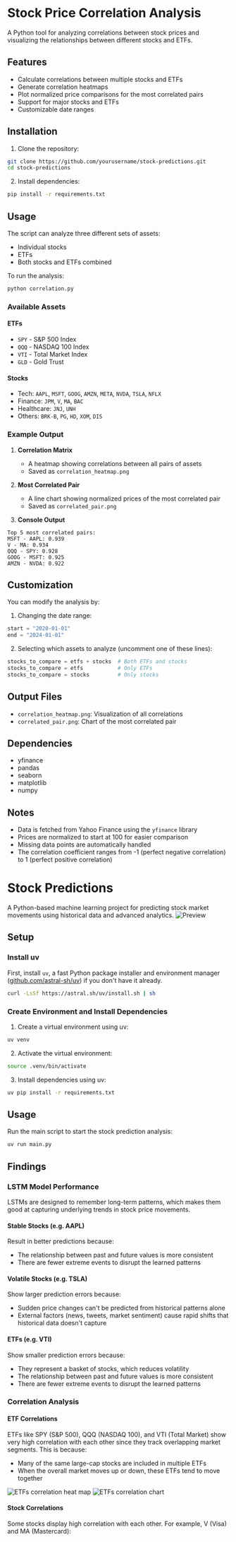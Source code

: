 # Stock Price Correlation Analysis

A Python tool for analyzing correlations between stock prices and visualizing the relationships between different stocks and ETFs.

## Features

- Calculate correlations between multiple stocks and ETFs
- Generate correlation heatmaps
- Plot normalized price comparisons for the most correlated pairs
- Support for major stocks and ETFs
- Customizable date ranges

## Installation

1. Clone the repository:

```bash
git clone https://github.com/yourusername/stock-predictions.git
cd stock-predictions
```

2. Install dependencies:

```bash
pip install -r requirements.txt
```

## Usage

The script can analyze three different sets of assets:

- Individual stocks
- ETFs
- Both stocks and ETFs combined

To run the analysis:

```bash
python correlation.py
```

### Available Assets

#### ETFs

- `SPY` - S&P 500 Index
- `QQQ` - NASDAQ 100 Index
- `VTI` - Total Market Index
- `GLD` - Gold Trust

#### Stocks

- Tech: `AAPL`, `MSFT`, `GOOG`, `AMZN`, `META`, `NVDA`, `TSLA`, `NFLX`
- Finance: `JPM`, `V`, `MA`, `BAC`
- Healthcare: `JNJ`, `UNH`
- Others: `BRK-B`, `PG`, `HD`, `XOM`, `DIS`

### Example Output

1. **Correlation Matrix**

   - A heatmap showing correlations between all pairs of assets
   - Saved as `correlation_heatmap.png`

2. **Most Correlated Pair**

   - A line chart showing normalized prices of the most correlated pair
   - Saved as `correlated_pair.png`

3. **Console Output**

```
Top 5 most correlated pairs:
MSFT - AAPL: 0.939
V - MA: 0.934
QQQ - SPY: 0.928
GOOG - MSFT: 0.925
AMZN - NVDA: 0.922
```

## Customization

You can modify the analysis by:

1. Changing the date range:

```python
start = "2020-01-01"
end = "2024-01-01"
```

2. Selecting which assets to analyze (uncomment one of these lines):

```python
stocks_to_compare = etfs + stocks  # Both ETFs and stocks
stocks_to_compare = etfs           # Only ETFs
stocks_to_compare = stocks         # Only stocks
```

## Output Files

- `correlation_heatmap.png`: Visualization of all correlations
- `correlated_pair.png`: Chart of the most correlated pair

## Dependencies

- yfinance
- pandas
- seaborn
- matplotlib
- numpy

## Notes

- Data is fetched from Yahoo Finance using the `yfinance` library
- Prices are normalized to start at 100 for easier comparison
- Missing data points are automatically handled
- The correlation coefficient ranges from -1 (perfect negative correlation) to 1 (perfect positive correlation)

# Stock Predictions

A Python-based machine learning project for predicting stock market movements using historical data and advanced analytics.
![Preview](https://github.com/user-attachments/assets/ac3d25ca-fefa-4c8b-b7f4-5e5f58a9d65f)

## Setup

### Install uv

First, install `uv`, a fast Python package installer and environment manager ([github.com/astral-sh/uv](https://github.com/astral-sh/uv)) if you don't have it already.

```bash
curl -LsSf https://astral.sh/uv/install.sh | sh
```

### Create Environment and Install Dependencies

1. Create a virtual environment using uv:

```bash
uv venv
```

2. Activate the virtual environment:

```bash
source .venv/bin/activate
```

3. Install dependencies using uv:

```bash
uv pip install -r requirements.txt
```

## Usage

Run the main script to start the stock prediction analysis:

```bash
uv run main.py
```

## Findings

### LSTM Model Performance

LSTMs are designed to remember long-term patterns, which makes them good at capturing underlying trends in stock price movements.

#### Stable Stocks (e.g. AAPL)

Result in better predictions because:

- The relationship between past and future values is more consistent
- There are fewer extreme events to disrupt the learned patterns

#### Volatile Stocks (e.g. TSLA)

Show larger prediction errors because:

- Sudden price changes can't be predicted from historical patterns alone
- External factors (news, tweets, market sentiment) cause rapid shifts that historical data doesn't capture

#### ETFs (e.g. VTI)

Show smaller prediction errors because:

- They represent a basket of stocks, which reduces volatility
- The relationship between past and future values is more consistent
- There are fewer extreme events to disrupt the learned patterns

### Correlation Analysis

#### ETF Correlations

ETFs like SPY (S&P 500), QQQ (NASDAQ 100), and VTI (Total Market) show very high correlation with each other since they track overlapping market segments. This is because:

- Many of the same large-cap stocks are included in multiple ETFs
- When the overall market moves up or down, these ETFs tend to move together

![ETFs correlation heat map](https://github.com/user-attachments/assets/aeff97a0-f225-4824-a559-492fd349ee8c)
![ETFs correlation chart](https://github.com/user-attachments/assets/b63c6c38-1b6a-437c-b1e3-70fb20872eb4)

#### Stock Correlations

Some stocks display high correlation with each other. For example, V (Visa) and MA (Mastercard):
